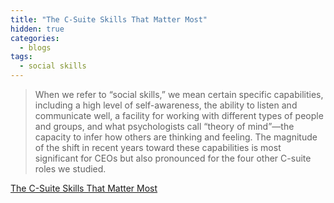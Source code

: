 ```yaml
---
title: "The C-Suite Skills That Matter Most"
hidden: true
categories:
  - blogs
tags:
  - social skills
---
```



> When we refer to “social skills,” we mean certain specific capabilities, including a high level of self-awareness,
> the ability to listen and communicate well, a facility for working with different types of people and groups,
> and what psychologists call “theory of mind”—the capacity to infer how others are thinking and feeling.
> The magnitude of the shift in recent years toward these capabilities is most significant for CEOs but
> also pronounced for the four other C-suite roles we studied.


[The C-Suite Skills That Matter Most](https://hbr.org/2022/07/the-c-suite-skills-that-matter-most)




